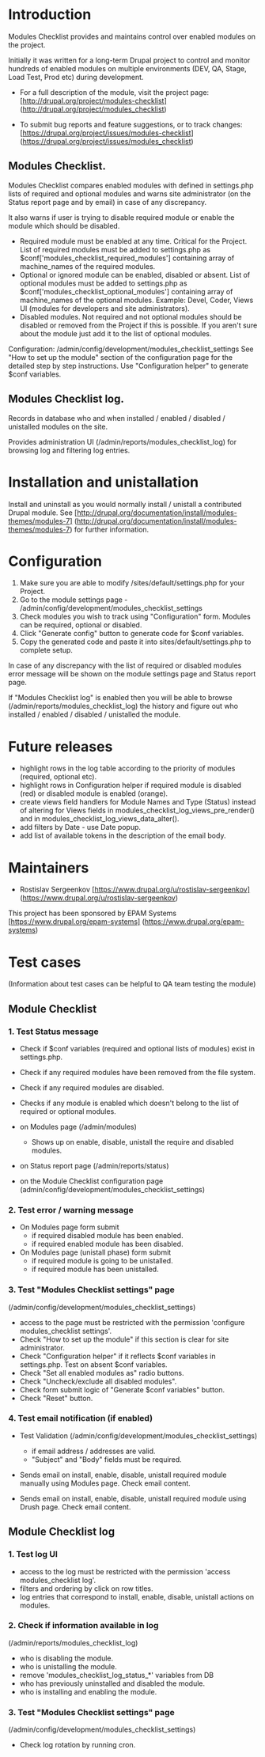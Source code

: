 # Introduction

Modules Checklist provides and maintains control over enabled modules
on the project.

Initially it was written for a long-term Drupal project to control and monitor
hundreds of enabled modules on multiple environments
(DEV, QA, Stage, Load Test, Prod etc) during development.

 * For a full description of the module, visit the project page:
 [http://drupal.org/project/modules-checklist]
 (http://drupal.org/project/modules_checklist)

 * To submit bug reports and feature suggestions, or to track changes:
 [https://drupal.org/project/issues/modules-checklist]
 (https://drupal.org/project/issues/modules_checklist)

## Modules Checklist.

Modules Checklist compares enabled modules with defined in settings.php
lists of required and optional modules and warns site administrator 
(on the Status report page and by email) in case of any discrepancy.

It also warns if user is trying to disable required module or enable 
the module which should be disabled.

 - Required module must be enabled at any time. Critical for the Project.
 List of required modules must be added to settings.php 
 as $conf['modules_checklist_required_modules'] containing array 
 of machine_names of the required modules.
 - Optional or ignored module can be enabled, disabled or absent.
 List of optional modules must be added to settings.php 
 as $conf['modules_checklist_optional_modules'] containing array 
 of machine_names of the optional modules.
 Example: Devel, Coder, Views UI
 (modules for developers and site administrators).
 - Disabled modules. Not required and not optional modules should be disabled
 or removed from the Project if this is possible. If you aren't sure 
 about the module just add it to the list of optional modules.

Configuration: /admin/config/development/modules_checklist_settings
See "How to set up the module" section of the configuration page 
for the detailed step by step instructions.
Use "Configuration helper" to generate $conf variables.

## Modules Checklist log.

Records in database who and when installed / enabled / disabled / unistalled
modules on the site.

Provides administration UI (/admin/reports/modules_checklist_log)
for browsing log and filtering log entries.

# Installation and unistallation

Install and uninstall as you would normally install / unistall
a contributed Drupal module.
See [http://drupal.org/documentation/install/modules-themes/modules-7]
(http://drupal.org/documentation/install/modules-themes/modules-7)
for further information.

# Configuration

 1. Make sure you are able to modify /sites/default/settings.php
 for your Project.
 2. Go to the module settings page -
 /admin/config/development/modules_checklist_settings
 3. Check modules you wish to track using "Configuration" form.
 Modules can be required, optional or disabled.
 4. Click "Generate config" button to generate code for $conf variables.
 5. Copy the generated code and paste it into sites/default/settings.php
 to complete setup.

In case of any discrepancy with the list of required or disabled modules
error message will be shown on the module settings page and Status report page.

If "Modules Checklist log" is enabled then you will be able to browse
(/admin/reports/modules_checklist_log) the history and figure out
who installed / enabled / disabled / unistalled the module.

# Future releases

 - highlight rows in the log table according to the priority of modules
 (required, optional etc).
 - highlight rows in Configuration helper if required module is disabled (red) 
 or disabled module is enabled (orange).
 - create views field handlers for Module Names and Type (Status) instead of
 altering for Views fields in modules_checklist_log_views_pre_render() and in
 modules_checklist_log_views_data_alter().
 - add filters by Date - use Date popup.
 - add list of available tokens in the description of the email body.

# Maintainers

 * Rostislav Sergeenkov [https://www.drupal.org/u/rostislav-sergeenkov]
 (https://www.drupal.org/u/rostislav-sergeenkov)

This project has been sponsored by EPAM Systems
[https://www.drupal.org/epam-systems] (https://www.drupal.org/epam-systems)

# Test cases

(Information about test cases can be helpful to QA team testing the module)

## Module Checklist

### 1. Test Status message

 * Check if $conf variables (required and optional lists of modules) exist 
 in settings.php.   
 * Check if any required modules have been removed from the file system.
 * Check if any required modules are disabled.
 * Checks if any module is enabled which doesn't belong 
 to the list of required or optional modules.

 * on Modules page (/admin/modules)
   - Shows up on enable, disable, unistall the require and disabled modules.
 * on Status report page (/admin/reports/status)
 * on the Module Checklist configuration page 
 (admin/config/development/modules_checklist_settings)
 
### 2. Test error / warning message 

 * On Modules page form submit
   - if required disabled module has been enabled.
   - if required enabled module has been disabled.   
 * On Modules page (unistall phase) form submit
   - if required module is going to be unistalled.
   - if required module has been unistalled.

### 3. Test "Modules Checklist settings" page 

 (/admin/config/development/modules_checklist_settings)   
 
 * access to the page must be restricted with the permission 
 'configure modules_checklist settings'.
 * Check "How to set up the module" if this section is clear 
 for site administrator.  
 * Check "Configuration helper" if it reflects $conf variables in settings.php. 
 Test on absent $conf variables.
 * Check "Set all enabled modules as" radio buttons.
 * Check "Uncheck/exclude all disabled modules".
 * Check form submit logic of "Generate $conf variables" button.
 * Check "Reset" button.
   
### 4. Test email notification (if enabled)

 * Test Validation (/admin/config/development/modules_checklist_settings)
   - if email address / addresses are valid.
   - "Subject" and "Body" fields must be required.  

 * Sends email on install, enable, disable, unistall required module 
 manually using Modules page. Check email content.
 * Sends email on install, enable, disable, unistall required module 
 using Drush page. Check email content.

## Module Checklist log

### 1. Test log UI

 * access to the log must be restricted with the permission 
 'access modules_checklist log'.
 * filters and ordering by click on row titles.
 * log entries that correspond to install, enable, disable, unistall 
 actions on modules.
 
### 2. Check if information available in log 

 (/admin/reports/modules_checklist_log)
 
 * who is disabling the module.
 * who is unistalling the module.
 * remove 'modules_checklist_log_status_*' variables from DB
 * who has previously uninstalled and disabled the module.   
 * who is installing and enabling the module.   
 
### 3. Test "Modules Checklist settings" page 

 (/admin/config/development/modules_checklist_settings) 
 
 * Check log rotation by running cron.
 